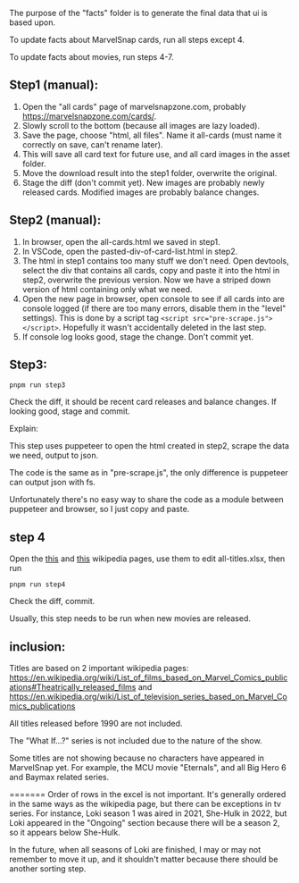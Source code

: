 The purpose of the "facts" folder is to generate the final data that ui is based upon.

To update facts about MarvelSnap cards, run all steps except 4.

To update facts about movies, run steps 4-7.

## Step1 (manual):

1. Open the "all cards" page of marvelsnapzone.com, probably https://marvelsnapzone.com/cards/.
1. Slowly scroll to the bottom (because all images are lazy loaded).
1. Save the page, choose "html, all files". Name it all-cards (must name it correctly on save, can't rename later).
1. This will save all card text for future use, and all card images in the asset folder.
1. Move the download result into the step1 folder, overwrite the original.
1. Stage the diff (don't commit yet). New images are probably newly released cards. Modified images are probably balance changes.

## Step2 (manual):

1. In browser, open the all-cards.html we saved in step1.
1. In VSCode, open the pasted-div-of-card-list.html in step2.
1. The html in step1 contains too many stuff we don't need. Open devtools, select the div that contains all cards, copy and paste it into the html in step2, overwrite the previous version. Now we have a striped down version of html containing only what we need.
1. Open the new page in browser, open console to see if all cards into are console logged (if there are too many errors, disable them in the "level" settings). This is done by a script tag `<script src="pre-scrape.js"></script>`. Hopefully it wasn't accidentally deleted in the last step.
1. If console log looks good, stage the change. Don't commit yet.

## Step3:

```
pnpm run step3
```

Check the diff, it should be recent card releases and balance changes. If looking good, stage and commit.

Explain:

This step uses puppeteer to open the html created in step2, scrape the data we need, output to json.

The code is the same as in "pre-scrape.js", the only difference is puppeteer can output json with fs.

Unfortunately there's no easy way to share the code as a module between puppeteer and browser, so I just copy and paste.

## step 4

Open the [this](https://en.wikipedia.org/wiki/List_of_films_based_on_Marvel_Comics_publications#Theatrically_released_films) and [this](https://en.wikipedia.org/wiki/List_of_television_series_based_on_Marvel_Comics_publications#Animated) wikipedia pages, use them to edit all-titles.xlsx, then run

```
pnpm run step4
```

Check the diff, commit.

Usually, this step needs to be run when new movies are released.

## inclusion:

Titles are based on 2 important wikipedia pages: https://en.wikipedia.org/wiki/List_of_films_based_on_Marvel_Comics_publications#Theatrically_released_films and https://en.wikipedia.org/wiki/List_of_television_series_based_on_Marvel_Comics_publications

All titles released before 1990 are not included.

The "What If...?" series is not included due to the nature of the show.

Some titles are not showing because no characters have appeared in MarvelSnap yet. For example, the MCU movie "Eternals", and all Big Hero 6 and Baymax related series.

=======
Order of rows in the excel is not important. It's generally ordered in the same ways as the wikipedia page, but there can be exceptions in tv series. For instance, Loki season 1 was aired in 2021, She-Hulk in 2022, but Loki appeared in the "Ongoing" section because there will be a season 2, so it appears below She-Hulk.

In the future, when all seasons of Loki are finished, I may or may not remember to move it up, and it shouldn't matter because there should be another sorting step.
